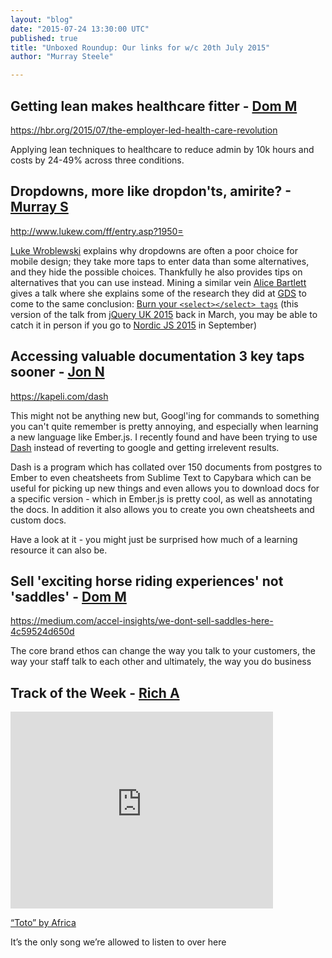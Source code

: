 ```yaml
---
layout: "blog"
date: "2015-07-24 13:30:00 UTC"
published: true
title: "Unboxed Roundup: Our links for w/c 20th July 2015"
author: "Murray Steele"

---
```


## Getting lean makes healthcare fitter - [Dom M](http://www.unboxedconsulting.com/pepole/dominic-mason)  https://hbr.org/2015/07/the-employer-led-health-care-revolution  Applying lean techniques to healthcare to reduce admin by 10k hours and costs by 24-49% across three conditions.  ## Dropdowns, more like dropdon'ts, amirite? - [Murray S](http://www.unboxedconsulting.com/people/murray-steele)  http://www.lukew.com/ff/entry.asp?1950=  [Luke Wroblewski](http://lukew.com) explains why dropdowns are often a poor choice for mobile design; they take more taps to enter data than some alternatives, and they hide the possible choices. Thankfully he also provides tips on alternatives that you can use instead. Mining a similar vein [Alice Bartlett](http://alicebartlett.co.uk/) gives a talk where she explains some of the research they did at [GDS](https://gds.blog.gov.uk/) to come to the same conclusion: [Burn your `<select></select> tags`](http://jqueryuk.com/2015/videos.php?s=bin-your-) (this version of the talk from [jQuery UK 2015](http://jqueryuk.com/2015/) back in March, you may be able to catch it in person if you go to [Nordic JS 2015](https://nordicjs2015.confetti.events/) in September)  ## Accessing valuable documentation 3 key taps sooner - [Jon N](http://www.unboxedconsulting.com/people/jon-normington)  https://kapeli.com/dash  This might not be anything new but, Googl'ing for commands to something  you can't quite remember is pretty annoying, and especially when learning a new language like Ember.js. I recently found and have been trying to use [Dash](https://kapeli.com/dash) instead of reverting to google and getting irrelevent results.  Dash is a program which has collated over 150 documents from postgres to Ember to even cheatsheets from Sublime Text to Capybara which can be useful for picking up new things and even allows you to download docs for a specific version - which in Ember.js is pretty cool, as well as annotating the docs. In addition it also allows you to create you own cheatsheets and custom docs.  Have a look at it - you might just be surprised how much of a learning resource it can also be.  ## Sell 'exciting horse riding experiences' not 'saddles' - [Dom M](http://www.unboxedconsulting.com/pepole/dominic-mason)  https://medium.com/accel-insights/we-dont-sell-saddles-here-4c59524d650d  The core brand ethos can change the way you talk to your customers, the way your staff talk to each other and ultimately, the way you do business  ## Track of the Week - [Rich A](http://www.unboxedconsulting.com/people/richard-archer) <iframe width="420" height="315" src="https://www.youtube.com/embed/FTQbiNvZqaY" frameborder="0" allowfullscreen></iframe>  [“Toto” by Africa](https://www.youtube.com/watch?v=FTQbiNvZqaY)  It’s the only song we’re allowed to listen to over here



